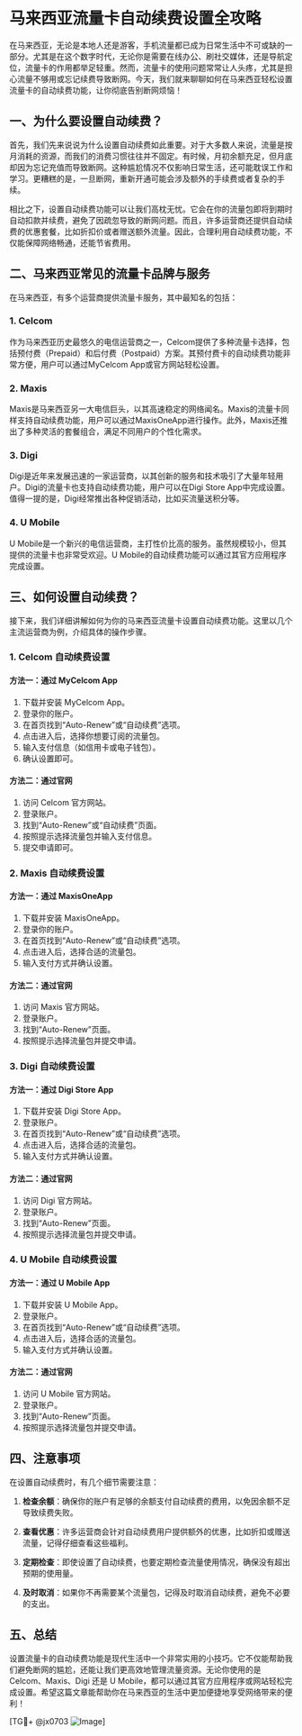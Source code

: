 # 马来西亚流量卡自动续费设置全攻略

在马来西亚，无论是本地人还是游客，手机流量都已成为日常生活中不可或缺的一部分。尤其是在这个数字时代，无论你是需要在线办公、刷社交媒体，还是导航定位，流量卡的作用都举足轻重。然而，流量卡的使用问题常常让人头疼，尤其是担心流量不够用或忘记续费导致断网。今天，我们就来聊聊如何在马来西亚轻松设置流量卡的自动续费功能，让你彻底告别断网烦恼！

## 一、为什么要设置自动续费？

首先，我们先来说说为什么设置自动续费如此重要。对于大多数人来说，流量是按月消耗的资源，而我们的消费习惯往往并不固定。有时候，月初余额充足，但月底却因为忘记充值而导致断网。这种尴尬情况不仅影响日常生活，还可能耽误工作和学习。更糟糕的是，一旦断网，重新开通可能会涉及额外的手续费或者复杂的手续。

相比之下，设置自动续费功能可以让我们高枕无忧。它会在你的流量包即将到期时自动扣款并续费，避免了因疏忽导致的断网问题。而且，许多运营商还提供自动续费的优惠套餐，比如折扣价或者赠送额外流量。因此，合理利用自动续费功能，不仅能保障网络畅通，还能节省费用。

## 二、马来西亚常见的流量卡品牌与服务

在马来西亚，有多个运营商提供流量卡服务，其中最知名的包括：

### 1. **Celcom**
作为马来西亚历史最悠久的电信运营商之一，Celcom提供了多种流量卡选择，包括预付费（Prepaid）和后付费（Postpaid）方案。其预付费卡的自动续费功能非常方便，用户可以通过MyCelcom App或官方网站轻松设置。

### 2. **Maxis**
Maxis是马来西亚另一大电信巨头，以其高速稳定的网络闻名。Maxis的流量卡同样支持自动续费功能，用户可以通过MaxisOneApp进行操作。此外，Maxis还推出了多种灵活的套餐组合，满足不同用户的个性化需求。

### 3. **Digi**
Digi是近年来发展迅速的一家运营商，以其创新的服务和技术吸引了大量年轻用户。Digi的流量卡也支持自动续费功能，用户可以在Digi Store App中完成设置。值得一提的是，Digi经常推出各种促销活动，比如买流量送积分等。

### 4. **U Mobile**
U Mobile是一个新兴的电信运营商，主打性价比高的服务。虽然规模较小，但其提供的流量卡也非常受欢迎。U Mobile的自动续费功能可以通过其官方应用程序完成设置。

## 三、如何设置自动续费？

接下来，我们详细讲解如何为你的马来西亚流量卡设置自动续费功能。这里以几个主流运营商为例，介绍具体的操作步骤。

### 1. Celcom 自动续费设置

#### 方法一：通过 MyCelcom App
1. 下载并安装 MyCelcom App。
2. 登录你的账户。
3. 在首页找到“Auto-Renew”或“自动续费”选项。
4. 点击进入后，选择你想要订阅的流量包。
5. 输入支付信息（如信用卡或电子钱包）。
6. 确认设置即可。

#### 方法二：通过官网
1. 访问 Celcom 官方网站。
2. 登录账户。
3. 找到“Auto-Renew”或“自动续费”页面。
4. 按照提示选择流量包并输入支付信息。
5. 提交申请即可。

### 2. Maxis 自动续费设置

#### 方法一：通过 MaxisOneApp
1. 下载并安装 MaxisOneApp。
2. 登录你的账户。
3. 在首页找到“Auto-Renew”或“自动续费”选项。
4. 点击进入后，选择合适的流量包。
5. 输入支付方式并确认设置。

#### 方法二：通过官网
1. 访问 Maxis 官方网站。
2. 登录账户。
3. 找到“Auto-Renew”页面。
4. 按照提示选择流量包并提交申请。

### 3. Digi 自动续费设置

#### 方法一：通过 Digi Store App
1. 下载并安装 Digi Store App。
2. 登录账户。
3. 在首页找到“Auto-Renew”或“自动续费”选项。
4. 点击进入后，选择合适的流量包。
5. 输入支付方式并确认设置。

#### 方法二：通过官网
1. 访问 Digi 官方网站。
2. 登录账户。
3. 找到“Auto-Renew”页面。
4. 按照提示选择流量包并提交申请。

### 4. U Mobile 自动续费设置

#### 方法一：通过 U Mobile App
1. 下载并安装 U Mobile App。
2. 登录账户。
3. 在首页找到“Auto-Renew”或“自动续费”选项。
4. 点击进入后，选择合适的流量包。
5. 输入支付方式并确认设置。

#### 方法二：通过官网
1. 访问 U Mobile 官方网站。
2. 登录账户。
3. 找到“Auto-Renew”页面。
4. 按照提示选择流量包并提交申请。

## 四、注意事项

在设置自动续费时，有几个细节需要注意：

1. **检查余额**：确保你的账户有足够的余额支付自动续费的费用，以免因余额不足导致续费失败。
   
2. **查看优惠**：许多运营商会针对自动续费用户提供额外的优惠，比如折扣或赠送流量，记得仔细查看这些福利。

3. **定期检查**：即使设置了自动续费，也要定期检查流量使用情况，确保没有超出预期的使用量。

4. **及时取消**：如果你不再需要某个流量包，记得及时取消自动续费，避免不必要的支出。

## 五、总结

设置流量卡的自动续费功能是现代生活中一个非常实用的小技巧。它不仅能帮助我们避免断网的尴尬，还能让我们更高效地管理流量资源。无论你使用的是 Celcom、Maxis、Digi 还是 U Mobile，都可以通过其官方应用程序或网站轻松完成设置。希望这篇文章能帮助你在马来西亚的生活中更加便捷地享受网络带来的便利！

[TG💪+ @jx0703 ![Image](https://github.com/user-attachments/assets/dbca1d08-cadb-493c-b0ec-ad6f7a83f270)]